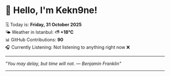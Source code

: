 # 👋 Hello, I'm Kekn9ne!

🗓️ Today is: **Friday, 31 October 2025**  
🌤️ Weather in Istanbul: **⛅️  +18°C**  
📊 GitHub Contributions: **90**  
🎧 Currently Listening: Not listening to anything right now ❌

---

_"You may delay, but time will not. — *Benjamin Franklin*"_

---
